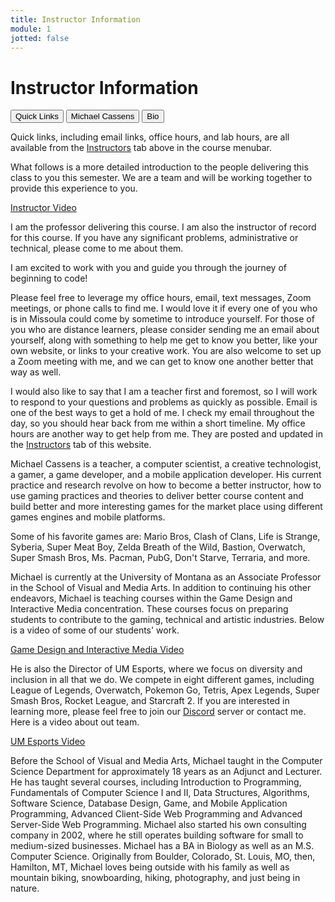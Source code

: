 ```yaml
---
title: Instructor Information
module: 1
jotted: false
---
```


# Instructor Information

<div class="tab">
  <button class="tablinks active" onclick="openTab(event, 'Quick')">Quick Links</button>
  <button class="tablinks" onclick="openTab(event, 'Michael')">Michael Cassens</button>
  <button class="tablinks" onclick="openTab(event, 'Bio')">Bio</button>
</div>

<div id="Quick" class="tabcontent" style="display:block">
<p>Quick links, including email links, office hours, and lab hours, are all available from the <a href="https://montana-media-arts.github.io/MART120-Fall2024/instructors/">Instructors</a> tab above in the course menubar.</p>
<p>What follows is a more detailed introduction to the people delivering this class to you this semester. We are a team and will be working together to provide this experience to you.</p>
<p><a href="//youtu.be/Ixpety11xEA" data-lity>Instructor Video</a></p>
</div>

<div id="Michael" class="tabcontent">

<p>I am the professor delivering this course. I am also the instructor of record for this course. If you have any significant problems, administrative or technical, please come to me about them.</p>
<p>I am excited to work with you and guide you through the journey of beginning to code!</p>
<p>Please feel free to leverage my office hours, email, text messages, Zoom meetings, or phone calls to find me. I would love it if every one of you who is in Missoula could come by sometime to introduce yourself. For those of you who are distance learners, please consider sending me an email about yourself, along with something to help me get to know you better, like your own website, or links to your creative work.  You are also welcome to set up a Zoom meeting with me, and we can get to know one another better that way as well.</p>
<p>I would also like to say that I am a teacher first and foremost, so I will work to respond to your questions and problems as quickly as possible. Email is one of the best ways to get a hold of me. I check my email throughout the day, so you should hear back from me within a short timeline. My office hours are another way to get help from me. They are posted and updated in the <a href="https://montana-media-arts.github.io/MART120-Fall2024/instructors/">Instructors</a> tab of this website.
</p>
</div>

<div id="Bio" class="tabcontent">
<p>Michael Cassens is a teacher, a computer scientist, a creative technologist, a gamer, a game developer, and a mobile application developer.  His current practice and research revolve on how to become a better instructor, how to use gaming practices and theories to deliver better course content and build better and more interesting games for the market place using different games engines and mobile platforms.</p>
<p>Some of his favorite games are:
  Mario Bros,
  Clash of Clans,
  Life is Strange,
  Syberia,
  Super Meat Boy,
  Zelda Breath of the Wild,
  Bastion,
  Overwatch,
  Super Smash Bros,
  Ms. Pacman,
  PubG,
  Don't Starve,
  Terraria, and more.
</p>
<p>Michael is currently at the University of Montana as an Associate Professor in the School of Visual and Media Arts. In addition to continuing his other endeavors, Michael is teaching courses within the Game Design and Interactive Media concentration. These courses focus on preparing students to contribute to the gaming, technical and artistic industries.  Below is a video of some of our students' work.</p>
<p><a href="//www.youtube.com/embed/AnjxNmQlLns" data-lity>Game Design and Interactive Media Video</a></p>
<p>He is also the Director of UM Esports, where we focus on diversity and inclusion in all that we do.  We compete in eight different games, including League of Legends, Overwatch, Pokemon Go, Tetris, Apex Legends, Super Smash Bros, Rocket League, and Starcraft 2. If you are interested in learning more, please feel free to join our <a href="https://discord.gg/WbYnJCtcs6" target="_blank">Discord</a> server or contact me. Here is a video about out team.</p>
<p><a href="//www.youtube.com/embed/GMrgHhKgHU0" data-lity>UM Esports Video</a></p>
<p>Before the School of Visual and Media Arts, Michael taught in the Computer Science Department for approximately 18 years as an Adjunct and Lecturer.  He has taught several courses, including Introduction to Programming, Fundamentals of Computer Science I and II, Data Structures, Algorithms, Software Science, Database Design, Game, and Mobile Application Programming, Advanced Client-Side Web Programming and Advanced Server-Side Web Programming. Michael also started his own consulting company in 2002, where he still operates building software for small to medium-sized businesses.  Michael has a BA in Biology as well as an M.S. Computer Science. Originally from Boulder, Colorado, St. Louis, MO, then, Hamilton, MT, Michael loves being outside with his family as well as mountain biking, snowboarding, hiking, photography, and just being in nature.</p>
</div>